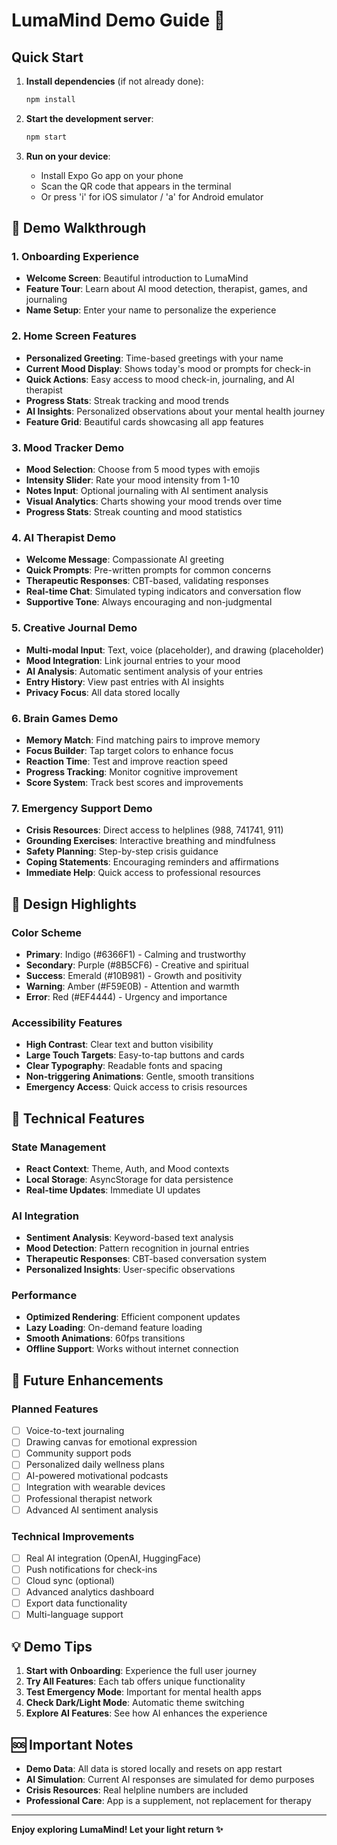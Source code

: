 # LumaMind Demo Guide 🚀

## Quick Start

1. **Install dependencies** (if not already done):
   ```bash
   npm install
   ```

2. **Start the development server**:
   ```bash
   npm start
   ```

3. **Run on your device**:
   - Install Expo Go app on your phone
   - Scan the QR code that appears in the terminal
   - Or press 'i' for iOS simulator / 'a' for Android emulator

## 🎯 Demo Walkthrough

### 1. Onboarding Experience
- **Welcome Screen**: Beautiful introduction to LumaMind
- **Feature Tour**: Learn about AI mood detection, therapist, games, and journaling
- **Name Setup**: Enter your name to personalize the experience

### 2. Home Screen Features
- **Personalized Greeting**: Time-based greetings with your name
- **Current Mood Display**: Shows today's mood or prompts for check-in
- **Quick Actions**: Easy access to mood check-in, journaling, and AI therapist
- **Progress Stats**: Streak tracking and mood trends
- **AI Insights**: Personalized observations about your mental health journey
- **Feature Grid**: Beautiful cards showcasing all app features

### 3. Mood Tracker Demo
- **Mood Selection**: Choose from 5 mood types with emojis
- **Intensity Slider**: Rate your mood intensity from 1-10
- **Notes Input**: Optional journaling with AI sentiment analysis
- **Visual Analytics**: Charts showing your mood trends over time
- **Progress Stats**: Streak counting and mood statistics

### 4. AI Therapist Demo
- **Welcome Message**: Compassionate AI greeting
- **Quick Prompts**: Pre-written prompts for common concerns
- **Therapeutic Responses**: CBT-based, validating responses
- **Real-time Chat**: Simulated typing indicators and conversation flow
- **Supportive Tone**: Always encouraging and non-judgmental

### 5. Creative Journal Demo
- **Multi-modal Input**: Text, voice (placeholder), and drawing (placeholder)
- **Mood Integration**: Link journal entries to your mood
- **AI Analysis**: Automatic sentiment analysis of your entries
- **Entry History**: View past entries with AI insights
- **Privacy Focus**: All data stored locally

### 6. Brain Games Demo
- **Memory Match**: Find matching pairs to improve memory
- **Focus Builder**: Tap target colors to enhance focus
- **Reaction Time**: Test and improve reaction speed
- **Progress Tracking**: Monitor cognitive improvement
- **Score System**: Track best scores and improvements

### 7. Emergency Support Demo
- **Crisis Resources**: Direct access to helplines (988, 741741, 911)
- **Grounding Exercises**: Interactive breathing and mindfulness
- **Safety Planning**: Step-by-step crisis guidance
- **Coping Statements**: Encouraging reminders and affirmations
- **Immediate Help**: Quick access to professional resources

## 🎨 Design Highlights

### Color Scheme
- **Primary**: Indigo (#6366F1) - Calming and trustworthy
- **Secondary**: Purple (#8B5CF6) - Creative and spiritual
- **Success**: Emerald (#10B981) - Growth and positivity
- **Warning**: Amber (#F59E0B) - Attention and warmth
- **Error**: Red (#EF4444) - Urgency and importance

### Accessibility Features
- **High Contrast**: Clear text and button visibility
- **Large Touch Targets**: Easy-to-tap buttons and cards
- **Clear Typography**: Readable fonts and spacing
- **Non-triggering Animations**: Gentle, smooth transitions
- **Emergency Access**: Quick access to crisis resources

## 🔧 Technical Features

### State Management
- **React Context**: Theme, Auth, and Mood contexts
- **Local Storage**: AsyncStorage for data persistence
- **Real-time Updates**: Immediate UI updates

### AI Integration
- **Sentiment Analysis**: Keyword-based text analysis
- **Mood Detection**: Pattern recognition in journal entries
- **Therapeutic Responses**: CBT-based conversation system
- **Personalized Insights**: User-specific observations

### Performance
- **Optimized Rendering**: Efficient component updates
- **Lazy Loading**: On-demand feature loading
- **Smooth Animations**: 60fps transitions
- **Offline Support**: Works without internet connection

## 🚀 Future Enhancements

### Planned Features
- [ ] Voice-to-text journaling
- [ ] Drawing canvas for emotional expression
- [ ] Community support pods
- [ ] Personalized daily wellness plans
- [ ] AI-powered motivational podcasts
- [ ] Integration with wearable devices
- [ ] Professional therapist network
- [ ] Advanced AI sentiment analysis

### Technical Improvements
- [ ] Real AI integration (OpenAI, HuggingFace)
- [ ] Push notifications for check-ins
- [ ] Cloud sync (optional)
- [ ] Advanced analytics dashboard
- [ ] Export data functionality
- [ ] Multi-language support

## 💡 Demo Tips

1. **Start with Onboarding**: Experience the full user journey
2. **Try All Features**: Each tab offers unique functionality
3. **Test Emergency Mode**: Important for mental health apps
4. **Check Dark/Light Mode**: Automatic theme switching
5. **Explore AI Features**: See how AI enhances the experience

## 🆘 Important Notes

- **Demo Data**: All data is stored locally and resets on app restart
- **AI Simulation**: Current AI responses are simulated for demo purposes
- **Crisis Resources**: Real helpline numbers are included
- **Professional Care**: App is a supplement, not replacement for therapy

---

**Enjoy exploring LumaMind! Let your light return ✨** 